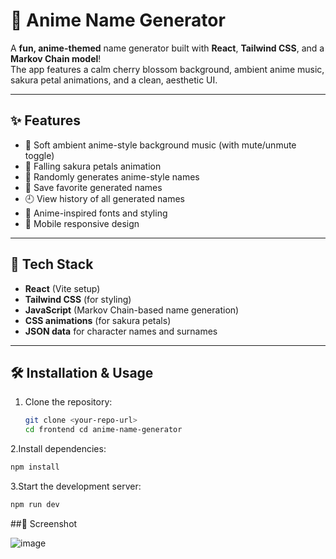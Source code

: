 # 🌸 Anime Name Generator

A **fun, anime-themed** name generator built with **React**, **Tailwind CSS**, and a **Markov Chain model**!  
The app features a calm cherry blossom background, ambient anime music, sakura petal animations, and a clean, aesthetic UI.

---

## ✨ Features

- 🎵 Soft ambient anime-style background music (with mute/unmute toggle)
- 🌸 Falling sakura petals animation
- 📝 Randomly generates anime-style names
- 💖 Save favorite generated names
- 🕘 View history of all generated names
- 📜 Anime-inspired fonts and styling
- 📱 Mobile responsive design

---

## 🚀 Tech Stack

- **React** (Vite setup)
- **Tailwind CSS** (for styling)
- **JavaScript** (Markov Chain-based name generation)
- **CSS animations** (for sakura petals)
- **JSON data** for character names and surnames

---

## 🛠️ Installation & Usage

1. Clone the repository:
   ```bash
   git clone <your-repo-url>
   cd frontend cd anime-name-generator
   ```

2.Install dependencies:
  ```bash 
  npm install
  ```

3.Start the development server:
  ```bash
  npm run dev
  ```

##📸 Screenshot

![image](https://github.com/user-attachments/assets/701236a5-58c3-4e8e-97a8-7559589df840)


